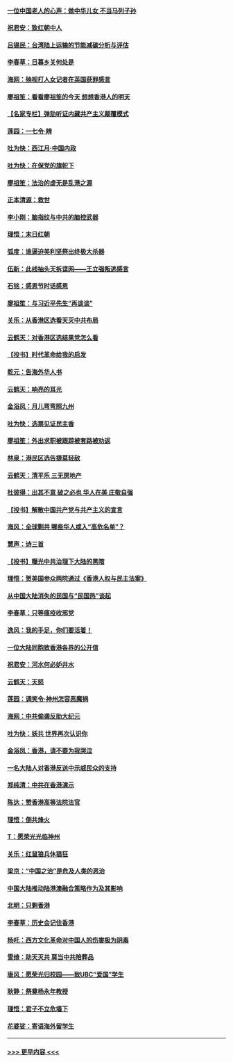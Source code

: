 #### [一位中国老人的心声：做中华儿女 不当马列子孙](../pages/nsc993/n11697525.md?t=12032201) 
#### [祝君安：致红朝中人](../pages/nsc993/n11697518.md?t=12032201) 
#### [吕锡民：台湾陆上运输的节能减碳分析与评估](../pages/nsc993/n11694983.md?t=12032201) 
#### [李春草：日暮乡关何处是](../pages/nsc993/n11694805.md?t=12032201) 
#### [海网：殃视打人女记者在英国获罪感言](../pages/nsc993/n11693832.md?t=12032201) 
#### [廖祖笙：看看廖祖笙的今天 想想香港人的明天](../pages/nsc993/n11693707.md?t=12032201) 
#### [【名家专栏】弹劾听证内藏共产主义颠覆模式](../pages/nsc993/n11693563.md?t=12032201) 
#### [莲园：一七令‧辨](../pages/nsc993/n11692558.md?t=12032201) 
#### [吐为快：西江月·中国内政](../pages/nsc993/n11692071.md?t=12032201) 
#### [吐为快：在保党的旗帜下](../pages/nsc993/n11691188.md?t=12032201) 
#### [廖祖笙：法治的虚无是乱港之源](../pages/nsc993/n11690605.md?t=12032201) 
#### [正本清源：救世](../pages/nsc993/n11689134.md?t=12032201) 
#### [李小刚：脑指纹与中共的脑控武器](../pages/nsc993/n11688900.md?t=12032201) 
#### [理悟：末日红朝](../pages/nsc993/n11688829.md?t=12032201) 
#### [弧度：谁逼迫美利坚祭出终极大杀器](../pages/nsc993/n11688735.md?t=12032201) 
#### [伍新：此线抽头天拆谍网——王立强叛逃感言](../pages/nsc993/n11687981.md?t=12032201) 
#### [石铭：感恩节时话感恩](../pages/nsc993/n11687568.md?t=12032201) 
#### [廖祖笙：与习近平先生“再谈谈”](../pages/nsc993/n11687005.md?t=12032201) 
#### [关乐：从香港区选看天灭中共布局](../pages/nsc993/n11686647.md?t=12032201) 
#### [云鹤天：对香港区选结果党怎么看](../pages/nsc993/n11686216.md?t=12032201) 
#### [【投书】时代革命给我的启发](../pages/nsc993/n11684287.md?t=12032201) 
#### [乾元：告海外华人书](../pages/nsc993/n11684044.md?t=12032201) 
#### [云鹤天：响亮的耳光](../pages/nsc993/n11684254.md?t=12032201) 
#### [金浴凤：月儿弯弯照九州](../pages/nsc993/n11684231.md?t=12032201) 
#### [吐为快：选票见证民主香](../pages/nsc993/n11684206.md?t=12032201) 
#### [廖祖笙：外出求职被跟踪被套路被劝返](../pages/nsc993/n11683874.md?t=12032201) 
#### [林泉：港民区选告捷莫轻敌](../pages/nsc993/n11683930.md?t=12032201) 
#### [云鹤天：清平乐 三无房地产](../pages/nsc993/n11681521.md?t=12032201) 
#### [杜彼得：出其不意 破之必也 华人在美 庄敬自强](../pages/nsc993/n11679554.md?t=12032201) 
#### [【投书】解散中国共产党与共产主义的宣言](../pages/nsc993/n11679177.md?t=12032201) 
#### [海风：全球剿共 哪些华人或入“高危名单”？](../pages/nsc993/n11678617.md?t=12032201) 
#### [慧声：诗三首](../pages/nsc993/n11678848.md?t=12032201) 
#### [【投书】曝光中共治理下大陆的黑暗](../pages/nsc993/n11678674.md?t=12032201) 
#### [理悟：贺美国参众两院通过《香港人权与民主法案》](../pages/nsc993/n11678104.md?t=12032201) 
#### [从中国大陆消失的民国与“民国热”谈起](../pages/nsc993/n11678075.md?t=12032201) 
#### [李春草：只等瘟疫收邪党](../pages/nsc993/n11677308.md?t=12032201) 
#### [逸风：我的手足，你们要活着！](../pages/nsc993/n11676352.md?t=12032201) 
#### [一位大陆同胞致香港各界的公开信](../pages/nsc993/n11675761.md?t=12032201) 
#### [祝君安：河水何必妒井水](../pages/nsc993/n11675746.md?t=12032201) 
#### [云鹤天：天怒](../pages/nsc993/n11675718.md?t=12032201) 
#### [莲园：调笑令‧神州怎容恶魔祸](../pages/nsc993/n11675648.md?t=12032201) 
#### [海网：中共偷袭反助大纪元](../pages/nsc993/n11673515.md?t=12032201) 
#### [吐为快：妖共 世界再次认识你](../pages/nsc993/n11673506.md?t=12032201) 
#### [金浴凤：香港，请不要为我哭泣](../pages/nsc993/n11673248.md?t=12032201) 
#### [一名大陆人对香港反送中示威民众的支持](../pages/nsc993/n11672615.md?t=12032201) 
#### [郑纯清：中共在香港演示](../pages/nsc993/n11670539.md?t=12032201) 
#### [陈达：赞香港高等法院法官](../pages/nsc993/n11669542.md?t=12032201) 
#### [理悟：倒共烽火](../pages/nsc993/n11668844.md?t=12032201) 
#### [T：愿荣光光临神州](../pages/nsc993/n11668421.md?t=12032201) 
#### [关乐：红鼠狼兵休猖狂](../pages/nsc993/n11668378.md?t=12032201) 
#### [梁京：“中国之治”是危及人类的恶治](../pages/nsc993/n11668328.md?t=12032201) 
#### [中国大陆推动陆港澳融合策略作为及其影响](../pages/nsc993/n11668157.md?t=12032201) 
#### [北明：只剩香港](../pages/nsc993/n11668002.md?t=12032201) 
#### [李春草：历史会记住香港](../pages/nsc993/n11667927.md?t=12032201) 
#### [杨吒：西方文化革命对中国人的伤害极为阴毒](../pages/nsc993/n11664521.md?t=12032201) 
#### [雪绮：助天灭共 莫当中共陪葬品](../pages/nsc993/n11662650.md?t=12032201) 
#### [唐风：愿荣光归校园——致UBC“爱国”学生](../pages/nsc993/n11662194.md?t=12032201) 
#### [耿静：祭奠杨永年教授](../pages/nsc993/n11662514.md?t=12032201) 
#### [理悟：君子不立危墙下](../pages/nsc993/n11662172.md?t=12032201) 
#### [花婆娑：寄语海外留学生](../pages/nsc993/n11662121.md?t=12032201) 

----
#### [ >>> 更早内容 <<< ](../indexes/nsc993-earlier.md)
